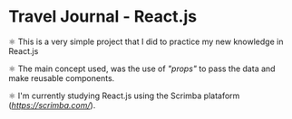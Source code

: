 # Travel Journal - React.js
⚛️ This is a very simple project that I did to practice my new knowledge in React.js

⚛️ The main concept used, was the use of *"props"* to pass the data and make reusable components.

⚛️ I'm currently studying React.js using the Scrimba plataform (*https://scrimba.com/*).

